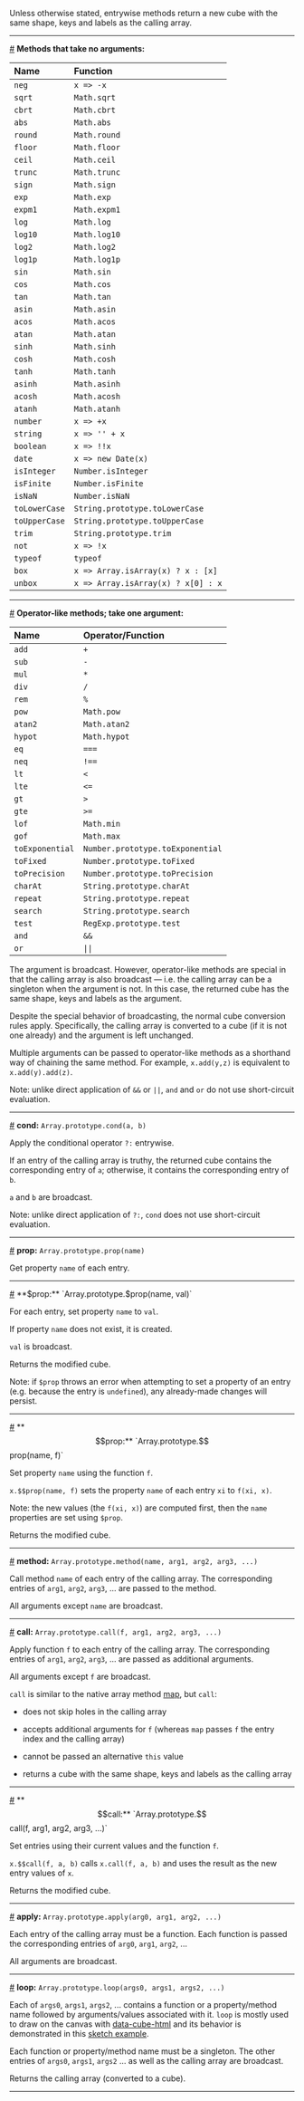 Unless otherwise stated, entrywise methods return a new cube with the same shape, keys and labels as the calling array.

---

<a id="method_ew_no_arg" href="#method_ew_no_arg">#</a> **Methods that take no arguments:**

Name | Function
|:--|:--|
`neg` | `x => -x`
`sqrt` | `Math.sqrt`
`cbrt` | `Math.cbrt`
`abs` | `Math.abs`
`round` | `Math.round`
`floor` | `Math.floor`
`ceil` | `Math.ceil`
`trunc` | `Math.trunc`
`sign` | `Math.sign`
`exp` | `Math.exp`
`expm1` | `Math.expm1`
`log` | `Math.log`
`log10` | `Math.log10`
`log2` |`Math.log2`
`log1p` |`Math.log1p`
`sin` | `Math.sin`
`cos` | `Math.cos`
`tan` | `Math.tan`
`asin` | `Math.asin`
`acos` | `Math.acos`
`atan` | `Math.atan`
`sinh` | `Math.sinh`
`cosh` | `Math.cosh`
`tanh` | `Math.tanh`
`asinh` | `Math.asinh`
`acosh` | `Math.acosh`
`atanh` | `Math.atanh`
`number` | `x => +x`
`string` | `x => '' + x`
`boolean` | `x => !!x`
`date` | `x => new Date(x)`
`isInteger` | `Number.isInteger`
`isFinite` | `Number.isFinite`
`isNaN` | `Number.isNaN`
`toLowerCase` | `String.prototype.toLowerCase`
`toUpperCase` | `String.prototype.toUpperCase`
`trim`  | `String.prototype.trim`
`not` | `x => !x`
`typeof` | `typeof`
`box` | `x => Array.isArray(x) ? x : [x]`
`unbox` | `x => Array.isArray(x) ? x[0] : x`

---

<a id="method_op_like" href="#method_op_like">#</a> **Operator-like methods; take one argument:**

Name | Operator/Function
|:--|:--|
`add` | `+`
`sub` | `-`
`mul` | `*`
`div` | `/`
`rem` | `%`
`pow` | `Math.pow`
`atan2` | `Math.atan2`
`hypot` | `Math.hypot`
`eq`  | `===`
`neq` | `!==`
`lt` | `<`
`lte` | `<=`
`gt` | `>`
`gte` | `>=`
`lof` | `Math.min`
`gof` | `Math.max`
`toExponential` | `Number.prototype.toExponential`
`toFixed` | `Number.prototype.toFixed`
`toPrecision` | `Number.prototype.toPrecision`
`charAt` | `String.prototype.charAt`
`repeat` | `String.prototype.repeat`
`search` | `String.prototype.search`
`test` | `RegExp.prototype.test`
`and` | `&&`
`or` | `\|\|` 

The argument is broadcast. However, operator-like methods are special in that the calling array is also broadcast &mdash; i.e. the calling array can be a singleton when the argument is not. In this case, the returned cube has the same shape, keys and labels as the argument.

Despite the special behavior of broadcasting, the normal cube conversion rules apply. Specifically, the calling array is converted to a cube (if it is not one already) and the argument is left unchanged.

Multiple arguments can be passed to operator-like methods as a shorthand way of chaining the same method. For example, `x.add(y,z)` is equivalent to `x.add(y).add(z)`.

Note: unlike direct application of `&&` or `||`, `and` and `or` do not use short-circuit evaluation.

---

<a id="method_cond" href="#method_cond">#</a> **cond:** `Array.prototype.cond(a, b)`

Apply the conditional operator `?:` entrywise.

If an entry of the calling array is truthy, the returned cube contains the corresponding entry of `a`; otherwise, it contains the corresponding entry of `b`.

`a` and `b` are broadcast.

Note: unlike direct application of `?:`, `cond` does not use short-circuit evaluation.

---

<a id="method_prop" href="#method_prop">#</a> **prop:** `Array.prototype.prop(name)`

Get property `name` of each entry.

---

<a id="method_set_prop" href="#method_set_prop">#</a> **$prop:** `Array.prototype.$prop(name, val)`

For each entry, set property `name` to `val`.

If property `name` does not exist, it is created.

`val` is broadcast.

Returns the modified cube.

Note: if `$prop` throws an error when attempting to set a property of an entry (e.g. because the entry is `undefined`), any already-made changes will persist.

---

<a id="method_set_set_prop" href="#method_set_set_prop">#</a> **$$prop:** `Array.prototype.$$prop(name, f)`

Set property `name` using the function `f`.

`x.$$prop(name, f)` sets the property `name` of each entry `xi` to `f(xi, x)`.

Note: the new values (the `f(xi, x)`) are computed first, then the `name` properties are set using `$prop`. 

Returns the modified cube.

---

<a id="method_method" href="#method_method">#</a> **method:** `Array.prototype.method(name, arg1, arg2, arg3, ...)`

Call method `name` of each entry of the calling array. The corresponding entries of `arg1`, `arg2`, `arg3`, ... are passed to the method.

All arguments except `name` are broadcast.

---

<a id="method_call" href="#method_call">#</a> **call:** `Array.prototype.call(f, arg1, arg2, arg3, ...)`

Apply function `f` to each entry of the calling array. The corresponding entries of `arg1`, `arg2`, `arg3`, ... are passed as additional arguments.

All arguments except `f` are broadcast.

`call` is similar to the native array method [map](https://developer.mozilla.org/en-US/docs/Web/JavaScript/Reference/Global_Objects/Array/map), but `call`:

* does not skip holes in the calling array

* accepts additional arguments for `f` (whereas `map` passes `f` the entry index and the calling array)

* cannot be passed an alternative `this` value

* returns a cube with the same shape, keys and labels as the calling array

---

<a id="method_set_set_call" href="#method_set_set_call">#</a> **$$call:** `Array.prototype.$$call(f, arg1, arg2, arg3, ...)`

Set entries using their current values and the function `f`.

`x.$$call(f, a, b)` calls `x.call(f, a, b)` and uses the result as the new entry values of `x`.

Returns the modified cube.

---

<a id="method_apply" href="#method_apply">#</a> **apply:** `Array.prototype.apply(arg0, arg1, arg2, ...)`

Each entry of the calling array must be a function. Each function is passed the corresponding entries of `arg0`, `arg1`, `arg2`, ...

All arguments are broadcast.

---

<a id="method_loop" href="#method_loop">#</a> **loop:** `Array.prototype.loop(args0, args1, args2, ...)`

Each of `args0`, `args1`, `args2`, ... contains a function or a property/method name followed by arguments/values associated with it. `loop` is mostly used to draw on the canvas with [data-cube-html](https://github.com/gjmcn/data-cube-html) and its behavior is demonstrated in this [sketch example](https://github.com/gjmcn/data-cube-html#method_sketch). 


Each function or property/method name must be a singleton. The other entries of `args0`, `args1`, `args2` ... as well as the calling array are broadcast.

Returns the calling array (converted to a cube).

---























